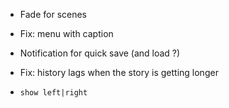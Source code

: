 * Fade for scenes

* Fix: menu with caption

* Notification for quick save (and load ?)

* Fix: history lags when the story is getting longer

* `show left|right`

